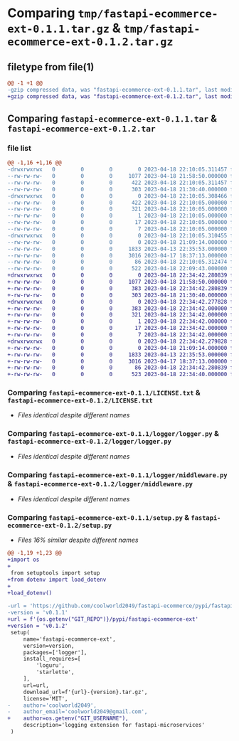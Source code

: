 # Comparing `tmp/fastapi-ecommerce-ext-0.1.1.tar.gz` & `tmp/fastapi-ecommerce-ext-0.1.2.tar.gz`

## filetype from file(1)

```diff
@@ -1 +1 @@
-gzip compressed data, was "fastapi-ecommerce-ext-0.1.1.tar", last modified: Tue Apr 18 22:10:05 2023, max compression
+gzip compressed data, was "fastapi-ecommerce-ext-0.1.2.tar", last modified: Tue Apr 18 22:34:42 2023, max compression
```

## Comparing `fastapi-ecommerce-ext-0.1.1.tar` & `fastapi-ecommerce-ext-0.1.2.tar`

### file list

```diff
@@ -1,16 +1,16 @@
-drwxrwxrwx   0        0        0        0 2023-04-18 22:10:05.311457 fastapi-ecommerce-ext-0.1.1/
--rw-rw-rw-   0        0        0     1077 2023-04-18 21:58:50.000000 fastapi-ecommerce-ext-0.1.1/LICENSE.txt
--rw-rw-rw-   0        0        0      422 2023-04-18 22:10:05.311457 fastapi-ecommerce-ext-0.1.1/PKG-INFO
--rw-rw-rw-   0        0        0      303 2023-04-18 21:30:40.000000 fastapi-ecommerce-ext-0.1.1/README.md
-drwxrwxrwx   0        0        0        0 2023-04-18 22:10:05.308466 fastapi-ecommerce-ext-0.1.1/fastapi_ecommerce_ext.egg-info/
--rw-rw-rw-   0        0        0      422 2023-04-18 22:10:05.000000 fastapi-ecommerce-ext-0.1.1/fastapi_ecommerce_ext.egg-info/PKG-INFO
--rw-rw-rw-   0        0        0      321 2023-04-18 22:10:05.000000 fastapi-ecommerce-ext-0.1.1/fastapi_ecommerce_ext.egg-info/SOURCES.txt
--rw-rw-rw-   0        0        0        1 2023-04-18 22:10:05.000000 fastapi-ecommerce-ext-0.1.1/fastapi_ecommerce_ext.egg-info/dependency_links.txt
--rw-rw-rw-   0        0        0       17 2023-04-18 22:10:05.000000 fastapi-ecommerce-ext-0.1.1/fastapi_ecommerce_ext.egg-info/requires.txt
--rw-rw-rw-   0        0        0        7 2023-04-18 22:10:05.000000 fastapi-ecommerce-ext-0.1.1/fastapi_ecommerce_ext.egg-info/top_level.txt
-drwxrwxrwx   0        0        0        0 2023-04-18 22:10:05.310455 fastapi-ecommerce-ext-0.1.1/logger/
--rw-rw-rw-   0        0        0        0 2023-04-18 21:09:14.000000 fastapi-ecommerce-ext-0.1.1/logger/__init__.py
--rw-rw-rw-   0        0        0     1833 2023-04-13 22:35:53.000000 fastapi-ecommerce-ext-0.1.1/logger/logger.py
--rw-rw-rw-   0        0        0     3016 2023-04-17 18:37:13.000000 fastapi-ecommerce-ext-0.1.1/logger/middleware.py
--rw-rw-rw-   0        0        0       86 2023-04-18 22:10:05.312474 fastapi-ecommerce-ext-0.1.1/setup.cfg
--rw-rw-rw-   0        0        0      522 2023-04-18 22:09:43.000000 fastapi-ecommerce-ext-0.1.1/setup.py
+drwxrwxrwx   0        0        0        0 2023-04-18 22:34:42.280839 fastapi-ecommerce-ext-0.1.2/
+-rw-rw-rw-   0        0        0     1077 2023-04-18 21:58:50.000000 fastapi-ecommerce-ext-0.1.2/LICENSE.txt
+-rw-rw-rw-   0        0        0      383 2023-04-18 22:34:42.280839 fastapi-ecommerce-ext-0.1.2/PKG-INFO
+-rw-rw-rw-   0        0        0      303 2023-04-18 21:30:40.000000 fastapi-ecommerce-ext-0.1.2/README.md
+drwxrwxrwx   0        0        0        0 2023-04-18 22:34:42.277828 fastapi-ecommerce-ext-0.1.2/fastapi_ecommerce_ext.egg-info/
+-rw-rw-rw-   0        0        0      383 2023-04-18 22:34:42.000000 fastapi-ecommerce-ext-0.1.2/fastapi_ecommerce_ext.egg-info/PKG-INFO
+-rw-rw-rw-   0        0        0      321 2023-04-18 22:34:42.000000 fastapi-ecommerce-ext-0.1.2/fastapi_ecommerce_ext.egg-info/SOURCES.txt
+-rw-rw-rw-   0        0        0        1 2023-04-18 22:34:42.000000 fastapi-ecommerce-ext-0.1.2/fastapi_ecommerce_ext.egg-info/dependency_links.txt
+-rw-rw-rw-   0        0        0       17 2023-04-18 22:34:42.000000 fastapi-ecommerce-ext-0.1.2/fastapi_ecommerce_ext.egg-info/requires.txt
+-rw-rw-rw-   0        0        0        7 2023-04-18 22:34:42.000000 fastapi-ecommerce-ext-0.1.2/fastapi_ecommerce_ext.egg-info/top_level.txt
+drwxrwxrwx   0        0        0        0 2023-04-18 22:34:42.279828 fastapi-ecommerce-ext-0.1.2/logger/
+-rw-rw-rw-   0        0        0        0 2023-04-18 21:09:14.000000 fastapi-ecommerce-ext-0.1.2/logger/__init__.py
+-rw-rw-rw-   0        0        0     1833 2023-04-13 22:35:53.000000 fastapi-ecommerce-ext-0.1.2/logger/logger.py
+-rw-rw-rw-   0        0        0     3016 2023-04-17 18:37:13.000000 fastapi-ecommerce-ext-0.1.2/logger/middleware.py
+-rw-rw-rw-   0        0        0       86 2023-04-18 22:34:42.280839 fastapi-ecommerce-ext-0.1.2/setup.cfg
+-rw-rw-rw-   0        0        0      523 2023-04-18 22:34:40.000000 fastapi-ecommerce-ext-0.1.2/setup.py
```

### Comparing `fastapi-ecommerce-ext-0.1.1/LICENSE.txt` & `fastapi-ecommerce-ext-0.1.2/LICENSE.txt`

 * *Files identical despite different names*

### Comparing `fastapi-ecommerce-ext-0.1.1/logger/logger.py` & `fastapi-ecommerce-ext-0.1.2/logger/logger.py`

 * *Files identical despite different names*

### Comparing `fastapi-ecommerce-ext-0.1.1/logger/middleware.py` & `fastapi-ecommerce-ext-0.1.2/logger/middleware.py`

 * *Files identical despite different names*

### Comparing `fastapi-ecommerce-ext-0.1.1/setup.py` & `fastapi-ecommerce-ext-0.1.2/setup.py`

 * *Files 16% similar despite different names*

```diff
@@ -1,19 +1,23 @@
+import os
+
 from setuptools import setup
+from dotenv import load_dotenv
+
+load_dotenv()
 
-url = 'https://github.com/coolworld2049/fastapi-ecommerce/pypi/fastapi-ecommerce-ext'
-version = 'v0.1.1'
+url = f'{os.getenv("GIT_REPO")}/pypi/fastapi-ecommerce-ext'
+version = 'v0.1.2'
 setup(
     name='fastapi-ecommerce-ext',
     version=version,
     packages=['logger'],
     install_requires=[
         'loguru',
         'starlette',
     ],
     url=url,
     download_url=f'{url}-{version}.tar.gz',
     license='MIT',
-    author='coolworld2049',
-    author_email='coolworld2049@gmail.com',
+    author=os.getenv("GIT_USERNAME"),
     description='logging extension for fastapi-microservices'
 )
```

